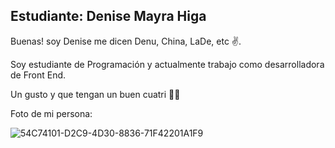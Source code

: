 ## Estudiante: Denise Mayra Higa

Buenas! soy Denise me dicen Denu, China, LaDe, etc :v:. 

Soy estudiante de Programación y actualmente trabajo como desarrolladora de Front End.

Un gusto y que tengan un buen cuatri :muscle::nerd_face:



Foto de mi persona:

![54C74101-D2C9-4D30-8836-71F42201A1F9](https://user-images.githubusercontent.com/90106044/226483978-424bfa25-e03e-4e99-b178-ae05f85c6d4e.JPG)

